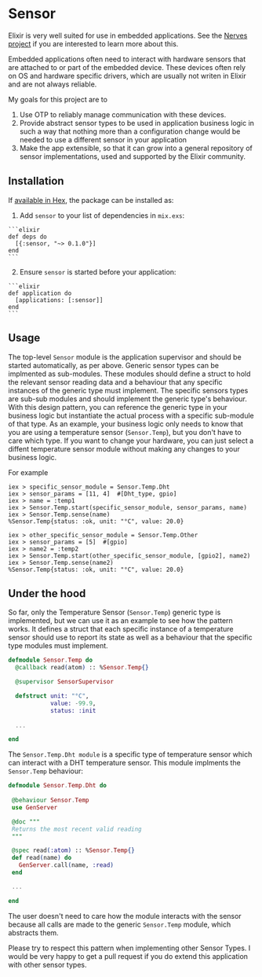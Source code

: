 # Sensor

Elixir is very well suited for use in embedded applications.  See the [Nerves project](http://nerves-project.org/) if you are interested to learn more about this.

Embedded applications often need to interact with hardware sensors that are attached to or part of the
embedded device. These devices often rely on OS and hardware specific drivers, which are usually not writen in Elixir and are not always reliable.

My goals for this project are to

1. Use OTP to reliably manage communication with these devices.
2. Provide abstract sensor types to be used in application business logic in such a way that nothing more than a configuration change would be needed to use a different sensor in your application
3. Make the app extensible, so that it can grow into a general repository of sensor implementations, used and supported by the Elixir community.
  
## Installation

If [available in Hex](https://hex.pm/docs/publish), the package can be installed as:

  1. Add `sensor` to your list of dependencies in `mix.exs`:

    ```elixir
    def deps do
      [{:sensor, "~> 0.1.0"}]
    end
    ```

  2. Ensure `sensor` is started before your application:

    ```elixir
    def application do
      [applications: [:sensor]]
    end
    ```
    
## Usage

The top-level `Sensor` module is the application supervisor and should be started automatically, as per above.  Generic sensor types can be implmented as sub-modules. These modules should define a struct to hold the relevant sensor reading data and a behaviour that any specific instances of the generic type must implement.  The specific sensors types are sub-sub modules and should implement the generic type's behaviour.  With this design pattern, you can reference the generic type in your business logic but instantiate the actual process with a specific sub-module of that type.  As an example, your business logic only needs to know that you are using a temperature sensor (`Sensor.Temp`), but you don't have to care which type. If you want to change your hardware, you can just select a diffent temperature sensor module without making any changes to your business logic.

For example

```
iex > specific_sensor_module = Sensor.Temp.Dht
iex > sensor_params = [11, 4]  #[Dht_type, gpio]
iex > name = :temp1 
iex > Sensor.Temp.start(specific_sensor_module, sensor_params, name)
iex > Sensor.Temp.sense(name)
%Sensor.Temp{status: :ok, unit: "°C", value: 20.0}

iex > other_specific_sensor_module = Sensor.Temp.Other
iex > sensor_params = [5]  #[gpio]
iex > name2 = :temp2
iex > Sensor.Temp.start(other_specific_sensor_module, [gpio2], name2)
iex > Sensor.Temp.sense(name2)
%Sensor.Temp{status: :ok, unit: "°C", value: 20.0}
```


## Under the hood

So far, only the Temperature Sensor (`Sensor.Temp`) generic type is implemented, but we can use it as an example to see how the pattern works.  It defines a struct that each specific instance of a temperature sensor should use to report its state as well as a behaviour that the specific type modules must implement.  

```elixir
defmodule Sensor.Temp do
  @callback read(atom) :: %Sensor.Temp{}

  @supervisor SensorSupervisor

  defstruct unit: "°C",
            value: -99.9,
            status: :init
  
  ...

end
```

The `Sensor.Temp.Dht module` is a specific type of temperature sensor which can interact with a DHT temperature sensor. This module implments the `Sensor.Temp` behaviour:

 ```elixir
defmodule Sensor.Temp.Dht do
  
  @behaviour Sensor.Temp
  use GenServer

  @doc """
  Returns the most recent valid reading
  """

  @spec read(:atom) :: %Sensor.Temp{}
  def read(name) do
    GenServer.call(name, :read)
  end

  ...

end
 ```
 
The user doesn't need to care how the module interacts with the sensor because all calls are made to the generic `Sensor.Temp` module, which abstracts them.

Please try to respect this pattern when implementing other Sensor Types.  I would be very happy to get a pull request if you do extend this application with other sensor types.



